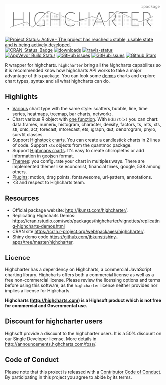 [![](highcharter-logo.png)](http://jkunst.com/highcharter/)

[![Project Status: Active - The project has reached a stable, usable state and is being actively developed.](http://www.repostatus.org/badges/latest/active.svg)](http://www.repostatus.org/#active)
[![CRAN_Status_Badge](http://www.r-pkg.org/badges/version/highcharter)](https://cran.r-project.org/package=highcharter)
[![downloads](http://cranlogs.r-pkg.org/badges/highcharter)](http://www.r-pkg.org/pkg/highcharter)
[![travis-status](https://api.travis-ci.org/jbkunst/highcharter.svg)](https://travis-ci.org/jbkunst/highcharter)
[![AppVeyor Build Status](https://ci.appveyor.com/api/projects/status/github/jbkunst/highcharter?branch=master&svg=true)](https://ci.appveyor.com/project/jbkunst/highcharter)
[![GitHub issues](https://img.shields.io/github/issues-raw/jbkunst/highcharter.svg)](https://github.com/jbkunst/highcharter/issues)
[![GitHub issues](https://img.shields.io/github/issues-closed-raw/jbkunst/highcharter.svg)](https://github.com/jbkunst/highcharter/issues)
[![Github Stars](https://img.shields.io/github/stars/jbkunst/highcharter.svg?style=social&label=Github)](https://github.com/jbkunst/highcharter)

R wrapper for highcharts. `highcharter` bring all the highcharts capabilites
so it is recommended know how highcharts API works to take a major advantage of 
this package. You can look  some [demos](http://www.highcharts.com/demo) charts
and explore chart types, syntax and all what highcharts can do.

## Highlights

- [Various](http://jkunst.com/highcharter/) chart type with the same style: 
scatters, bubble, line, time series, heatmaps, treemap, bar charts, networks.
- Chart various R object with [one function](http://jkunst.com/highcharter/hchart.html). 
With `hchart(x)` you can chart: data.frames, numeric, histogram, character, 
density, factors, ts, mts, xts, stl, ohlc, acf, forecast, mforecast, ets, 
igraph, dist, dendrogram, phylo, survfit classes.
- Support [Highstock charts](http://jkunst.com/highcharter/highstock.html). You can create a candlestick charts in 2 lines of code. Support `xts` objects from the quantmod package.
- Support [Highmaps charts](http://jkunst.com/highcharter/highmaps.html). It's easy to create choropleths or add information in geojson format.
- [Themes](http://jkunst.com/highcharter/themes.html): you configurate your 
chart in multiples ways. There are implemented themes like economist, financial 
times, google, 538 among others.
- [Plugins](http://jkunst.com/highcharter/plugins.html): motion, drag points, 
fontawesome, url-pattern, annotations.
- <3 and respect to Highcharts team.

## Resources

- Official package website: http://jkunst.com/highcharter/.
- Replicating Highcharts Demos: https://cran.rstudio.com/web/packages/highcharter/vignettes/replicating-highcharts-demos.html
- CRAN site https://cran.r-project.org/web/packages/highcharter/.
- Shiny demo code https://github.com/jbkunst/shiny-apps/tree/master/highcharter.

## Licence 

Highcharter has a dependency on Highcharts, a commercial JavaScript charting library. Highcharts offers both a commercial license as well as a free non-commercial license. Please review the licensing options and terms before using this software, as the `highcharter` license neither provides nor implies a license for Highcharts.

**Highcharts (http://highcharts.com) is a Highsoft product which is not free for commercial and Governmental use.**

## Discount for highcharter users

Highsoft provide a discount to the highcharter users. It is a 50% discount on our Single Developer license. More details in http://announcements.highcharts.com/foss/.

## Code of Conduct

Please note that this project is released with a [Contributor Code of Conduct](CONDUCT.md). By participating in this project you agree to abide by its terms.

